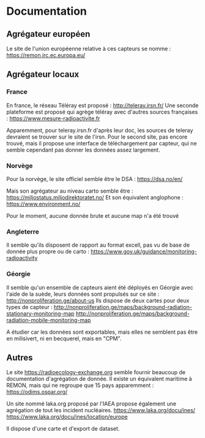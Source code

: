 # Documentation 

## Agrégateur européen

Le site de l'union européenne relative à ces capteurs se nomme : https://remon.jrc.ec.europa.eu/


## Agrégateur locaux

### France
En france, le réseau Téléray est proposé : http://teleray.irsn.fr/
Une seconde plateforme est proposé qui agrège téléray avec d'autres sources françaises : https://www.mesure-radioactivite.fr

Apparemment, pour teleray.irsn.fr d'après leur doc, les sources de teleray devraient se trouver sur le site de l'irsn.
Pour le second site, pas encore trouvé, mais il propose une interface de téléchargement par capteur, qui ne semble cependant pas donner les données assez largement.

### Norvège

Pour la norvège, le site officiel semble être le DSA : 
https://dsa.no/en/

Mais son agrégateur au niveau carto semble être : https://miljostatus.miljodirektoratet.no/
Et son équivalent anglophone : https://www.environment.no/

Pour le moment, aucune donnée brute et aucune map n'a été trouvé

### Angleterre

Il semble qu'ils disposent de rapport au format excell, pas vu de base de donnée plus propre ou de carto : https://www.gov.uk/guidance/monitoring-radioactivity

### Géorgie

Il semble qu'un ensemble de capteurs aient été déployés en Géorgie avec l'aide de la suède, leurs données sont propulsés sur ce site : http://nonproliferation.ge/about-us
Ils dispose de deux cartes pour deux types de capteur : 
http://nonproliferation.ge/maps/background-radiation-stationary-monitoring-map
http://nonproliferation.ge/maps/background-radiation-mobile-monitoring-map

A étudier car les données sont exportables, mais elles ne semblent pas être en milisivert, ni en becquerel, mais en "CPM".

## Autres

Le site https://radioecology-exchange.org semble fournir beaucoup de documentation d'agrégation de donnée.
Il existe un équivalent maritime à REMON, mais qui ne regroupe que 15 pays apparemment : https://odims.ospar.org/

Un site nommé laka.org proposé par l'IAEA propose également une agrégation de tout les incident nucléaires.
https://www.laka.org/docu/ines/
https://www.laka.org/docu/ines/location/europe

Il dispose d'une carte et d'export de dataset.
